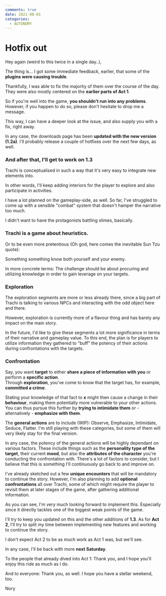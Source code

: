 ```yaml
---
comments: true
date: 2021-08-01
categories:
  - AUTONOMY
---
```


# Hotfix out
Hey again (weird to this twice in a single day..),

The thing is...
I got some immediate feedback, earlier, that some of the **plugins were causing trouble**.

Thankfully, I was able to fix the majority of them over the course of the day. 
They were also mostly centered on the **earlier parts of Act 1**. 

So if you're well into the game, **you shouldn't run into any problems**. 
However, if you happen to do so, please don't hesitate to drop me a message.

This way, I can have a deeper look at the issue, and also supply you with a fix, right away.

In any case, the downloads page has been **updated with the new version (1.2a)**. 
I'll probably release a couple of hotfixes over the next few days, as well.

### And after that, I'll get to work on 1.3
Trachi is conceptualised in such a way that it's very easy to integrate new elements into. 

In other words, I'll keep adding interiors for the player to explore and also participate in activities.

I have a lot planned on the gameplay-side, as well. So far, I've struggled to come up with a sensible "combat" system that doesn't hamper the narrative too much. 

I didn't want to have the protagonists battling slimes, basically.

### Trachi is a game about heuristics.
Or to be even more pretentious (Oh god, here comes the inevitable Sun Tzu quote):

Something something know both yourself and your enemy.

In more concrete terms: The challenge should be about procuring and utilizing knowledge in order to gain leverage on your targets.

### Exploration
The exploration segments are more or less already there, since a big part of Trachi is talking to various NPCs and interacting with the odd 
object here and there.

However, exploration is currently more of a flavour thing and has barely any impact on the main story.

In the future, I'd like to give these segments a lot more significance in terms of their narrative and gameplay value.
To this end, the plan is for players to utilize information they gathered to "buff" the potency of their actions during confrontations with the targets.

### Confrontation
Say, you want **target** to either **share a piece of information with you** or perform a **specific action**.  
Through **exploration**, you've come to know that the target has, for example, **committed a crime**.

Stating your knowledge of that fact to **x** might then cause a change in their **behaviour**, making them potentially more vulnerable to your other actions. You can thus pursue this further by **trying to intimidate them** or - alternatively - **emphasize with them**.

The **general actions** are to include (WIP): Observe, Emphasize, Intimidate, Seduce, Flatter. 
I'm still playing with these categories, but some of them will very likely stay for the final version.

In any case, the potency of the general actions will be highly dependant on various factors. 
These include things such as the **personality type of the target**, their current **mood**, but also the **attributes of the character** you're conducting the confrontation with.
There's a lot of factors to consider, but I believe that this is something I'll continuously go back to and improve on.

I've already sketched out a few **unique encounters** that will be mandatory to continue the story. 
However, I'm also planning to add **optional confrontations** all over Trachi, some of which might require the player to revisit them  at later stages of the game, after gathering additional information.

As you can see, I'm very much looking forward to implement this. 
Especially since it directly tackles one of the biggest weak points of 
the game. 

I'll try to keep you updated on this and the other additions of **1.3**.
As for **Act 2**, I'll try to split my time between implementing new features and working to continue the story. 

I don't expect Act 2 to be as much work as Act 1 was, but we'll see.

In any case, I'll be back with more **next Saturday**.

To the people that already dived into Act 1:
Thank you, and I hope you'll enjoy this ride as much as I do.

And to everyone:
Thank you, as well. I hope you have a stellar weekend, too.


Nory
